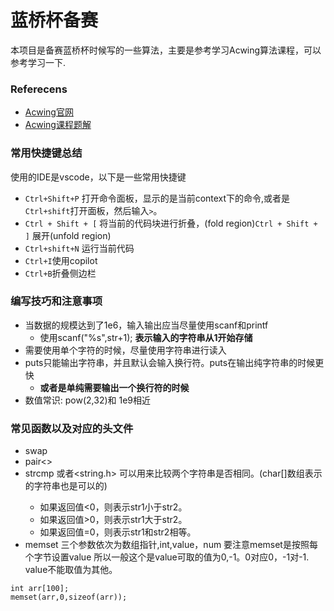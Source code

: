 
# 蓝桥杯备赛
本项目是备赛蓝桥杯时候写的一些算法，主要是参考学习Acwing算法课程，可以参考学习一下.

### Referecens
- [Acwing官网](https://www.acwing.com/activity/content/introduction/11/)
- [Acwing课程题解](https://www.cnblogs.com/littlehb/p/15393332.html)


### 常用快捷键总结
使用的IDE是vscode，以下是一些常用快捷键
- `Ctrl+Shift+P` 打开命令面板，显示的是当前context下的命令,或者是`Ctrl+shift`打开面板，然后输入`>`。
- `Ctrl + Shift + [` 将当前的代码块进行折叠，(fold region)`Ctrl + Shift + ]` 展开(unfold region)
- `Ctrl+shift+N` 运行当前代码
- `Ctrl+I`使用copilot
- `Ctrl+B`折叠侧边栏

### 编写技巧和注意事项
- 当数据的规模达到了1e6，输入输出应当尽量使用scanf和printf
    - 使用scanf("%s",str+1); **表示输入的字符串从1开始存储**
- 需要使用单个字符的时候，尽量使用字符串进行读入
- puts只能输出字符串，并且默认会输入换行符。puts在输出纯字符串的时候更快
    - **或者是单纯需要输出一个换行符的时候**
- 数值常识: pow(2,32)和 1e9相近


### 常见函数以及对应的头文件
- swap <algorithm>
- pair<>  <utility>
- strcmp <cstring> 或者<string.h> 可以用来比较两个字符串是否相同。(char[]数组表示的字符串也是可以的)
    - 如果返回值<0，则表示str1小于str2。
    - 如果返回值>0，则表示str1大于str2。
    - 如果返回值=0，则表示str1和str2相等。
- memset <cstring> 三个参数依次为数组指针,int,value，num
要注意memset是按照每个字节设置value
所以一般这个是value可取的值为0,-1。0对应0，-1对-1.
value不能取值为其他。
```
int arr[100];
memset(arr,0,sizeof(arr));
```